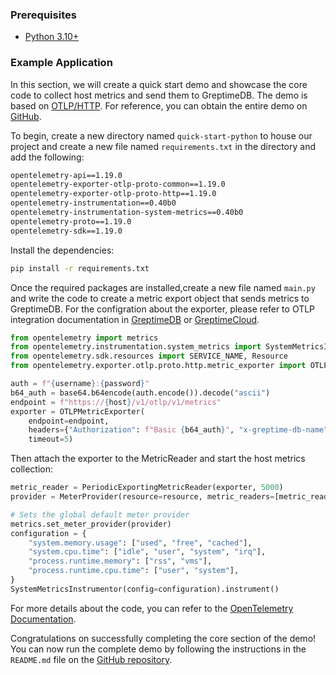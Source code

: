 ### Prerequisites

- [Python 3.10+](https://www.python.org)

### Example Application

In this section, we will create a quick start demo and showcase the core code to collect host metrics and send them to GreptimeDB. The demo is based on [OTLP/HTTP](https://opentelemetry.io/). For reference, you can obtain the entire demo on [GitHub](https://github.com/GreptimeCloudStarters/quick-start-python).

To begin, create a new directory named `quick-start-python` to house our project and create a new file named `requirements.txt` in the directory and add the following:

```txt
opentelemetry-api==1.19.0
opentelemetry-exporter-otlp-proto-common==1.19.0
opentelemetry-exporter-otlp-proto-http==1.19.0
opentelemetry-instrumentation==0.40b0
opentelemetry-instrumentation-system-metrics==0.40b0
opentelemetry-proto==1.19.0
opentelemetry-sdk==1.19.0
```

Install the dependencies:

```bash
pip install -r requirements.txt
```

Once the required packages are installed,create a new file named `main.py` and write the code to create a metric export object that sends metrics to GreptimeDB.
For the configration about the exporter, please refer to OTLP integration documentation in [GreptimeDB](/en/v0.3/user-guide/clients/otlp.md) or [GreptimeCloud](/en/v0.3/greptimecloud/integrations/otlp.md).

```python
from opentelemetry import metrics
from opentelemetry.instrumentation.system_metrics import SystemMetricsInstrumentor
from opentelemetry.sdk.resources import SERVICE_NAME, Resource
from opentelemetry.exporter.otlp.proto.http.metric_exporter import OTLPMetricExporter

auth = f"{username}:{password}"
b64_auth = base64.b64encode(auth.encode()).decode("ascii")
endpoint = f"https://{host}/v1/otlp/v1/metrics"
exporter = OTLPMetricExporter(
    endpoint=endpoint,
    headers={"Authorization": f"Basic {b64_auth}", "x-greptime-db-name": db},
    timeout=5)
```

Then attach the exporter to the MetricReader and start the host metrics collection:

```python
metric_reader = PeriodicExportingMetricReader(exporter, 5000)
provider = MeterProvider(resource=resource, metric_readers=[metric_reader])

# Sets the global default meter provider
metrics.set_meter_provider(provider)
configuration = {
    "system.memory.usage": ["used", "free", "cached"],
    "system.cpu.time": ["idle", "user", "system", "irq"],
    "process.runtime.memory": ["rss", "vms"],
    "process.runtime.cpu.time": ["user", "system"],
}
SystemMetricsInstrumentor(config=configuration).instrument()

```

For more details about the code, you can refer to the [OpenTelemetry Documentation](https://opentelemetry.io/docs/instrumentation/python/getting-started/).

Congratulations on successfully completing the core section of the demo! You can now run the complete demo by following the instructions in the `README.md` file on the [GitHub repository](https://github.com/GreptimeCloudStarters/quick-start-python).
